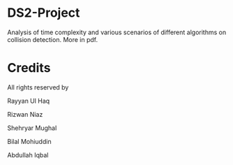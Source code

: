 # DS2-Project

Analysis of time complexity and various scenarios of different algorithms on collision detection. More in pdf.

# Credits
 All rights reserved by
 
 Rayyan Ul Haq

Rizwan Niaz

Shehryar Mughal

Bilal Mohiuddin

Abdullah Iqbal
